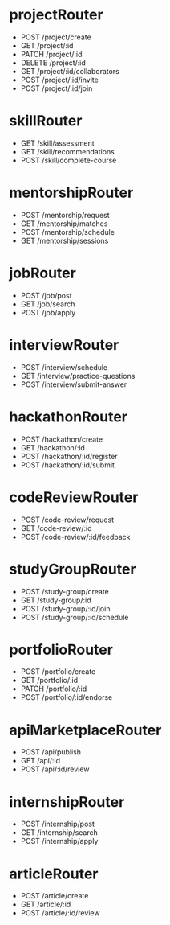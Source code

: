 # projectRouter
- POST /project/create
- GET /project/:id
- PATCH /project/:id
- DELETE /project/:id
- GET /project/:id/collaborators
- POST /project/:id/invite
- POST /project/:id/join

# skillRouter
- GET /skill/assessment
- GET /skill/recommendations
- POST /skill/complete-course

# mentorshipRouter
- POST /mentorship/request
- GET /mentorship/matches
- POST /mentorship/schedule
- GET /mentorship/sessions

# jobRouter
- POST /job/post
- GET /job/search
- POST /job/apply

# interviewRouter
- POST /interview/schedule
- GET /interview/practice-questions
- POST /interview/submit-answer

# hackathonRouter
- POST /hackathon/create
- GET /hackathon/:id
- POST /hackathon/:id/register
- POST /hackathon/:id/submit

# codeReviewRouter
- POST /code-review/request
- GET /code-review/:id
- POST /code-review/:id/feedback

# studyGroupRouter
- POST /study-group/create
- GET /study-group/:id
- POST /study-group/:id/join
- POST /study-group/:id/schedule

# portfolioRouter
- POST /portfolio/create
- GET /portfolio/:id
- PATCH /portfolio/:id
- POST /portfolio/:id/endorse

# apiMarketplaceRouter
- POST /api/publish
- GET /api/:id
- POST /api/:id/review

# internshipRouter
- POST /internship/post
- GET /internship/search
- POST /internship/apply

# articleRouter
- POST /article/create
- GET /article/:id
- POST /article/:id/review


